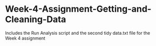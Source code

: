 # Week-4-Assignment-Getting-and-Cleaning-Data
Includes the Run Analysis script and the second tidy data.txt file for the Week 4 assignment

